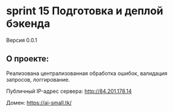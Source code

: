 # sprint 15 Подготовка и деплой бэкенда

Версия 0.0.1

## О проекте:
Реализована  централизованная обработка ошибок, валидация запросов, логгирование.

Публичный IP-адрес сервера: http://84.201.178.14

Домен: https://ai-small.tk/ 
